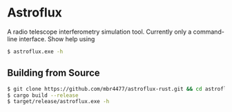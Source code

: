 # Astroflux

A radio telescope interferometry simulation tool. Currently only a command-line interface. Show help using

```bash
$ astroflux.exe -h
```

## Building from Source
```bash
$ git clone https://github.com/mbr4477/astroflux-rust.git && cd astroflux-rust
$ cargo build --release
$ target/release/astroflux.exe -h
```